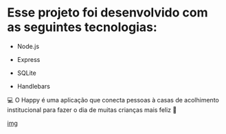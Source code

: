  # Esse projeto foi desenvolvido com as seguintes tecnologias:
- Node.js

- Express

- SQLite

- Handlebars

💻 O Happy é uma aplicação que conecta pessoas à casas de acolhimento institucional para fazer o dia de muitas crianças mais feliz 💜

[img](happy2.jpg) 
